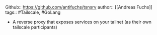 Github:: https://github.com/antifuchs/tsnsrv
author:: [[Andreas Fuchs]]
tags:: #Tailscale, #GoLang

- A reverse proxy that exposes services on your tailnet (as their own tailscale participants)